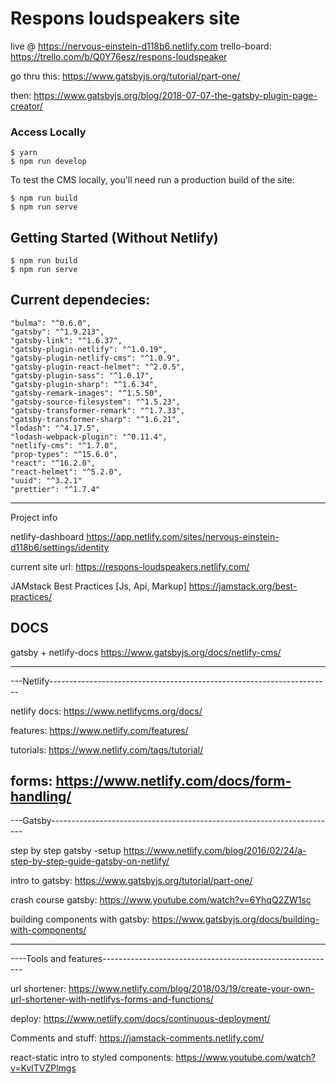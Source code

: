 # Respons loudspeakers site

live @ https://nervous-einstein-d118b6.netlify.com
trello-board: https://trello.com/b/Q0Y76esz/respons-loudspeaker


go thru this: 
https://www.gatsbyjs.org/tutorial/part-one/

then:
https://www.gatsbyjs.org/blog/2018-07-07-the-gatsby-plugin-page-creator/
<!-- setup new pages:

edit in config.yml file<br/>https://github.com/cupofdata/cupofdata.com/blob/master/static/admin/config.yml
src other changes to project <br/>https://github.com/cupofdata/cupofdata.com/tree/master/src

-->
### Access Locally
```
$ yarn
$ npm run develop
```
To test the CMS locally, you'll need run a production build of the site:
```
$ npm run build
$ npm run serve
```

## Getting Started (Without Netlify)
```
$ npm run build
$ npm run serve
```


Current dependecies:
--------------------------------------------------
    "bulma": "^0.6.0",
    "gatsby": "^1.9.213",
    "gatsby-link": "^1.6.37",
    "gatsby-plugin-netlify": "^1.0.19",
    "gatsby-plugin-netlify-cms": "^1.0.9",
    "gatsby-plugin-react-helmet": "^2.0.5",
    "gatsby-plugin-sass": "^1.0.17",
    "gatsby-plugin-sharp": "^1.6.34",
    "gatsby-remark-images": "^1.5.50",
    "gatsby-source-filesystem": "^1.5.23",
    "gatsby-transformer-remark": "^1.7.33",
    "gatsby-transformer-sharp": "^1.6.21",
    "lodash": "^4.17.5",
    "lodash-webpack-plugin": "^0.11.4",
    "netlify-cms": "^1.7.0",
    "prop-types": "^15.6.0",
    "react": "^16.2.0",
    "react-helmet": "^5.2.0",
    "uuid": "^3.2.1"
    "prettier": "^1.7.4"
--------------------------------------------------

Project info

netlify-dashboard
https://app.netlify.com/sites/nervous-einstein-d118b6/settings/identity

current site url:
https://respons-loudspeakers.netlify.com/

JAMstack Best Practices [Js, Api, Markup]
https://jamstack.org/best-practices/

DOCS
--------------------------------------------------------------------------------
gatsby + netlify-docs
https://www.gatsbyjs.org/docs/netlify-cms/

--------------------------------------------------------------------------------
---Netlify----------------------------------------------------------------------

netlify docs:
https://www.netlifycms.org/docs/

features:
https://www.netlify.com/features/

tutorials:
https://www.netlify.com/tags/tutorial/

forms:
https://www.netlify.com/docs/form-handling/
--------------------------------------------------------------------------------
---Gatsby-----------------------------------------------------------------------

step by step gatsby -setup
https://www.netlify.com/blog/2016/02/24/a-step-by-step-guide-gatsby-on-netlify/

intro to gatsby:
https://www.gatsbyjs.org/tutorial/part-one/

crash course gatsby:
https://www.youtube.com/watch?v=6YhqQ2ZW1sc

building components with gatsby:
https://www.gatsbyjs.org/docs/building-with-components/


--------------------------------------------------------------------------------
----Tools and features----------------------------------------------------------

url shortener:
https://www.netlify.com/blog/2018/03/19/create-your-own-url-shortener-with-netlifys-forms-and-functions/

deploy:
https://www.netlify.com/docs/continuous-deployment/

Comments and stuff:
https://jamstack-comments.netlify.com/

react-static intro to styled components:
https://www.youtube.com/watch?v=KvlTVZPlmgs


<!----
**Note:** Gatsby v2 beta support is here! Check out the [gatsby-v2 branch](https://github.com/AustinGreen/gatsby-starter-netlify-cms/tree/gatsby-v2) to start using it now.



This repo contains an example business website that is built with [Gatsby](https://www.gatsbyjs.org/), and [Netlify CMS](https://www.netlifycms.org): **[Demo Link](https://gatsby-netlify-cms.netlify.com/)**.

It follows the [JAMstack architecture](https://jamstack.org) by using Git as a single source of truth, and [Netlify](https://www.netlify.com) for continuous deployment, and CDN distribution.

## Prerequisites

- Node (I recommend using v8.2.0 or higher)
- [Gatsby CLI](https://www.gatsbyjs.org/docs/)

## Getting Started (Recommended)

Netlify CMS can run in any frontend web environment, but the quickest way to try it out is by running it on a pre-configured starter site with Netlify. The example here is the Kaldi coffee company template (adapted from [One Click Hugo CMS](https://github.com/netlify-templates/one-click-hugo-cms)). Use the button below to build and deploy your own copy of the repository:

<a href="https://app.netlify.com/start/deploy?repository=https://github.com/AustinGreen/gatsby-starter-netlify-cms&amp;stack=cms"><img src="https://www.netlify.com/img/deploy/button.svg" alt="Deploy to Netlify"></a>

After clicking that button, you’ll authenticate with GitHub and choose a repository name. Netlify will then automatically create a repository in your GitHub account with a copy of the files from the template. Next, it will build and deploy the new site on Netlify, bringing you to the site dashboard when the build is complete. Next, you’ll need to set up Netlify’s Identity service to authorize users to log in to the CMS.

### Access Locally
```
$ git clone https://github.com/[GITHUB_USERNAME]/[REPO_NAME].git
$ cd [REPO_NAME]
$ yarn
$ npm run develop
```
To test the CMS locally, you'll need run a production build of the site:
```
$ npm run build
$ npm run serve
```

## Getting Started (Without Netlify)
```
$ gatsby new [SITE_DIRECTORY_NAME] https://github.com/AustinGreen/gatsby-starter-netlify-cms/
$ cd [SITE_DIRECTORY_NAME]
$ npm run build
$ npm run serve
```

### Setting up the CMS
Follow the [Netlify CMS Quick Start Guide](https://www.netlifycms.org/docs/quick-start/#authentication) to set up authentication, and hosting.

## Debugging
Windows users might encounter ```node-gyp``` errors when trying to npm install
To resolve, make sure that you have both Python 2.7 and the Visual C++ build environment installed.
```
npm config set python python2.7
npm install --global --production windows-build-tools
```

[Full details here](https://www.npmjs.com/package/node-gyp 'NPM node-gyp page')
---->
